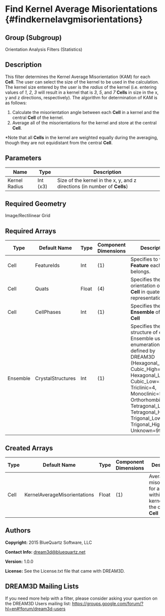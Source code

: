 Find Kernel Average Misorientations {#findkernelavgmisorientations}
======

## Group (Subgroup) ##
Orientation Analysis Filters (Statistics)

## Description ##
This filter determines the Kernel Average Misorientation (KAM) for each **Cell**.  The user can select the size of the kernel to be used in the calculation.  The kernel size entered by the user is the *radius* of the kernel (i.e. entering values of *1*, *2*, *3* will result in a kernel that is *3*, *5*, and *7* **Cells** in size in the x, y and z directions, respectively).  The algorithm for determination of KAM is as follows:

1. Calculate the misorientation angle between each **Cell** in a kernel and the central **Cell** of the kernel.
2. Average all of the misorientations for the kernel and store at the central **Cell**.

*Note that all **Cells** in the kernel are weighted equally during the averaging, though they are not equidistant from the central **Cell**.

## Parameters ##
| Name | Type | Description |
|------|------| ----------- |
| Kernel Radius | Int (x3) | Size of the kernel in the x, y, and z directions (in number of **Cells**) |

## Required Geometry ##
Image/Rectilinear Grid

## Required Arrays ##
| Type | Default Name | Type | Component Dimensions | Description |
|------|--------------|-------------|---------|-----|
| Cell | FeatureIds | Int | (1) | Specifies to which **Feature** each **Cell** belongs. |
| Cell | Quats | Float | (4) | Specifies the orientation of the **Cell** in quaternion representation |
| Cell | CellPhases | Int | (1) | Specifies the **Ensemble** of the **Cell** |
| Ensemble | CrystalStructures | Int | (1) | Specifies the crystal structure of each Ensemble using an enumeration defined by DREAM3D (Hexagonal_High=0, Cubic_High=1, Hexagonal_Low=2, Cubic_Low=3, Triclinic=4, Monoclinic=5, Orthorhombic=6, Tetragonal_Low=7, Tetragonal_High=8, Trigonal_Low=9, Trigonal_High=10, Unknown=999) |

## Created Arrays ##
| Type | Default Name | Type | Component Dimensions | Description |
|------|--------------|-------------|---------|-----|
| Cell | KernelAverageMisorientations | Float | (1) | Average misorientation for all **Cells** within the kernel and the central **Cell** |

## Authors ##

**Copyright:** 2015 BlueQuartz Software, LLC

**Contact Info:** dream3d@bluequartz.net

**Version:** 1.0.0

**License:**  See the License.txt file that came with DREAM3D.




## DREAM3D Mailing Lists ##

If you need more help with a filter, please consider asking your question on the DREAM3D Users mailing list:
https://groups.google.com/forum/?hl=en#!forum/dream3d-users


